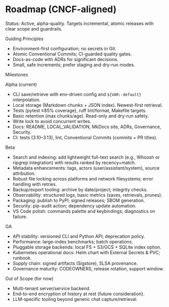 # Roadmap (CNCF-aligned)

Status: Active, alpha-quality. Targets incremental, atomic releases with clear scope and guardrails.

Guiding Principles

- Environment-first configuration; no secrets in Git.
- Atomic Conventional Commits; CI-guarded quality gates.
- Docs-as-code with ADRs for significant decisions.
- Small, safe increments; prefer staging and dry-run modes.

Milestones

Alpha (current)

- CLI save/retrieve with env-driven config and `${VAR:-default}` interpolation.
- Local storage (Markdown chunks + JSON index). Newest-first retrieval.
- Tests (pytest ≥85% coverage), ruff lint/format, Makefile targets.
- Basic retention (max chunks/age). Read-only and dry-run safety.
- Write lock to avoid concurrent writes.
- Docs: README, LOCAL_VALIDATION, MkDocs site, ADRs, Governance, Security.
- CI: tests (3.10–3.13), lint, Conventional Commits (commits + PR titles).

Beta

- Search and indexing: add lightweight full-text search (e.g., Whoosh or ripgrep integration) with results ranked by recency+match.
- Metadata enhancements: tags, actors (user/assistant/system), source attribution.
- Robust file locking across platforms and network filesystems; error handling with retries.
- Backup/export tooling: archive by date/project; integrity checks.
- Observability: structured logs, basic metrics (saves, retrievals, prunes).
- Packaging: publish to PyPI; signed releases; SBOM generation.
- Security: pip-audit action; dependency update automation.
- VS Code polish: commands palette and keybindings; diagnostics on failure.

GA

- API stability: versioned CLI and Python API; deprecation policy.
- Performance: large-index benchmarks; batch operations.
- Pluggable storage backends: local FS + S3/GCS + SQLite index option.
- Kubernetes operational docs: Helm chart with External Secrets & PVC; runbook.
- Supply chain: signed artifacts (Sigstore), SLSA provenance.
- Governance maturity: CODEOWNERS, release rotation, support window.

Out of Scope (for now)

- Multi-tenant server/service backend.
- End-to-end encryption of history at rest (future consideration).
- LLM-specific tooling beyond generic chat capture/retrieval.

